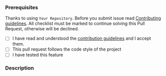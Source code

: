 ### Prerequisites
Thanks to using `Your Repository`. Before you submit issue read [Contributing guidelines](/stachu540/ALICE/blob/master/.github/CONTRIBUTING.md).
All checklist must be marked to continue solving this Pull Request, otherwise will be declined. 

* [ ] I have read and understood the [contribution guidelines](/stachu540/ALICE/blob/master/.github/CONTRIBUTING.md) and I accept them.
* [ ] This pull request follows the code style of the project
* [ ] I have tested this feature

### Description
<!-- 
Please provide a description of your changes for this project here. 
We do recommend listing your committing steps and relate to some existing issues if their are
ex. 

* Adding new features - WebSub - Closes #40
* Adding missing logging - #129
* Fixing DSL support - Fixed #244
-->

